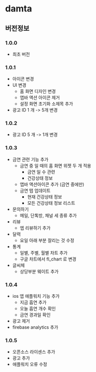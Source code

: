 # damta


## 버전정보

### 1.0.0 
- 최초 버전

### 1.0.1 
- 아이콘 변경
- UI 변경
    - 홈 화면 디자인 변경
    - 앱바 액션 아이콘 제거
    - 설정 화면 초기화 소제목 추가
- 광고 ID 1 개 -> 5개 변경

### 1.0.2 
- 광고 ID 5 개 -> 1개 변경

### 1.0.3 
- 금연 관련 기능 추가
    - 금연 중 일 때의 홈 화면 위젯 두 개 적용
        - 금연 일 수 관련
        - 건강상태 정보 
    - 앱바 액션아이콘 추가 (금연 중에만)
    - 금연 탭 업데이트
        - 현재 건강상태 정보
        - 모든 건강상태 정보 리스트
- 문의하기 
    - 메일, 단톡방, 채널 세 종류 추가
- 리뷰
    - 엡 리뷰하기 추가
- 달력
    - 요일 아래 부분 잘리는 것 수정
- 통계
    - 일별, 주별, 월별 차트 추가
    - 구글 차트에서 fl_chart 로 변경
- 글씨체
    - 상당부분 웨이트 추가

### 1.0.4 
- ios 앱 애플워치 기능 추가
    - 지금 흡연 추가
    - 오늘 흡연 개수 확인
    - 금연 경과일 확인
- 광고 제거
- firebase analytics 추가

### 1.0.5
- 오픈소스 라이센스 추가
- 광고 추가
- 애플워치 오류 수정